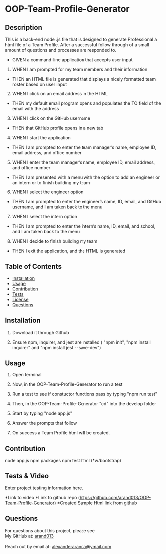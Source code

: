 # OOP-Team-Profile-Generator
## Description
This is a back-end node .js file that is designed to generate Professional a html file of a Team Profile.
After a successful follow through of a small amount of questions and processes are responded to. 

* GIVEN a command-line application that accepts user input
1. WHEN I am prompted for my team members and their information
* THEN an HTML file is generated that displays a nicely formatted team roster based on user input
2. WHEN I click on an email address in the HTML
* THEN my default email program opens and populates the TO field of the email with the address
3. WHEN I click on the GitHub username
* THEN that GitHub profile opens in a new tab
4. WHEN I start the application
* THEN I am prompted to enter the team manager’s name, employee ID, email address, and office number
5. WHEN I enter the team manager’s name, employee ID, email address, and office number
* THEN I am presented with a menu with the option to add an engineer or an intern or to finish building my team
6. WHEN I select the engineer option
* THEN I am prompted to enter the engineer’s name, ID, email, and GitHub username, and I am taken back to the menu
7. WHEN I select the intern option
* THEN I am prompted to enter the intern’s name, ID, email, and school, and I am taken back to the menu
8. WHEN I decide to finish building my team
* THEN I exit the application, and the HTML is generated

## Table of Contents
* [Installation](#installation)
* [Usage](#usage)
* [Contribution](#contribution)
* [Tests](#tests)
* [License](#license)
* [Questions](#questions)

## Installation
1. Download it through Github

2. Ensure npm, inquirer, and jest are installed ( "npm init", "npm install inquirer" and "npm install jest --save-dev")

## Usage

1. Open terminal

2. Now, in the OOP-Team-Profile-Generator to run a test

3. Run a test to see if constuctor functions pass by typing "npm run test" 

4. Then, in the OOP-Team-Profile-Generator "cd" into the develop folder

5. Start by typing "node app.js" 

6. Answer the prompts that follow

7. On success a Team Profile html will be created.

## Contribution
node app.js 
npm packages
npm test
html (*w/bootstrap)

## Tests & Video 
Enter project testing information here.

*Link to video
*Link to github repo (https://github.com/arand013/OOP-Team-Profile-Generator)
*Created Sample Html link from github

## Questions
For questions about this project, please see <br>
My GitHub at: [arand013](https://github.com/arand013) <br>
<br>
Reach out by email at: alexanderaranda@ymail.com